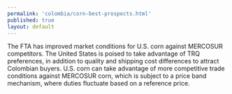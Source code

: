 ```yaml
--- 
permalink: 'colombia/corn-best-prospects.html' 
published: true 
layout: default
---
```

<div id="corn-best-prospects">
The FTA has improved market conditions for U.S. corn against MERCOSUR competitors. The United States is poised to take advantage of TRQ preferences, in addition to quality and shipping cost differences to attract Colombian buyers. U.S. corn can take advantage of more competitive trade conditions against MERCOSUR corn, which is subject to a price band mechanism, where duties fluctuate based on a reference price.
</div>
